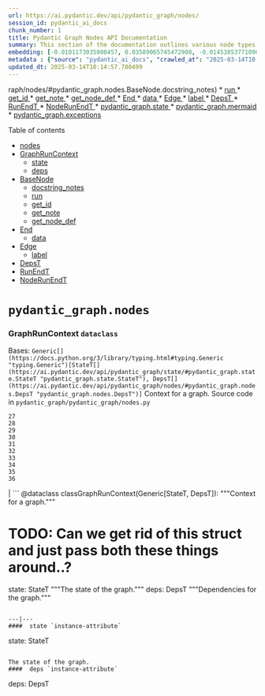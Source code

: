 ```yaml
---
url: https://ai.pydantic.dev/api/pydantic_graph/nodes/
session_id: pydantic_ai_docs
chunk_number: 1
title: Pydantic Graph Nodes API Documentation
summary: This section of the documentation outlines various node types in the Pydantic Graph API, including BaseNode, End, Edge, and DepsT, along with their related methods and attributes.
embedding: [-0.0101173035800457, 0.03589065745472908, -0.014538537710905075, -0.03254896402359009, 0.05528984218835831, 0.002504914067685604, -0.005712343379855156, 0.0038787517696619034, -0.03465379774570465, 0.0006313142948783934, 0.0024764337576925755, -0.004310025367885828, 0.0245636198669672, -0.051427364349365234, 0.0343066081404686, -0.012704946100711823, -0.012574749998748302, 0.0199959147721529, 0.0125205023214221, 0.05463886260986328, 0.04101169481873512, -0.035803861916065216, 0.03899366036057472, -0.004630090203136206, -0.010328872129321098, 0.039796534925699234, 0.017641538754105568, 0.00038651895010843873, 0.03875496983528137, 0.012314358726143837, 0.022871073335409164, -0.006515217944979668, -0.011500634253025055, 0.028990278020501137, 0.0154282096773386, -0.007041426375508308, -0.02321826107800007, 0.007356066256761551, -0.004266626667231321, 0.029728055000305176, -0.00048145343316718936, -0.02653825655579567, -0.014809778891503811, 0.031160209327936172, -0.044917572289705276, -0.032028183341026306, -0.005847963970154524, 0.058284346014261246, 0.040556009858846664, 0.01367056556046009, -0.05758997052907944, -0.009346977807581425, -0.01354036945849657, 0.03413301333785057, -0.07091334462165833, 0.03131210431456566, -0.015341412276029587, 0.014299845322966576, -0.002365224761888385, -0.04276933893561363, 0.05919571965932846, 0.03263576328754425, -0.014202198944985867, 0.05841454491019249, -0.01239030621945858, 0.03484909236431122, -0.026473158970475197, 0.020082712173461914, -0.04294293373823166, 0.003680745605379343, 0.05689559131860733, 0.0591089203953743, -0.052729323506355286, -0.01642637699842453, 0.011923771351575851, -0.019095392897725105, 0.026473158970475197, 0.04634972661733627, 0.008603776805102825, -0.025670284405350685, 0.013855009339749813, 0.022957870736718178, 0.007220445666462183, 0.035565171390771866, -0.013703114353120327, -0.055506836622953415, -0.04504776746034622, -0.018618008121848106, -0.012357757426798344, -0.021916303783655167, 0.005777441430836916, -0.02779681608080864, -0.03589065745472908, 0.039058759808540344, 0.04322502762079239, 0.039275750517845154, 0.01555840577930212, -0.02304466813802719, -0.05689559131860733, -0.008777370676398277, -0.011413836851716042, -0.022371988743543625, -0.05741637572646141, -0.021449768915772438, 0.012867690995335579, 0.02149316668510437, -0.02024545706808567, 0.03621614724397659, -0.016513174399733543, -0.026625053957104683, -0.08519149571657181, -0.007019727025181055, 0.030899817124009132, 0.048649854958057404, -0.051470763981342316, -0.05351049825549126, -0.02532309480011463, 0.004969141911715269, 0.021330421790480614, -0.005226821172982454, -0.014842328615486622, 0.01517866738140583, -0.02399943768978119, 0.004505319520831108, 0.037322815507650375, 0.011028674431145191, -0.03165929391980171, 0.0007391327526420355, -0.013844160363078117, -0.01250965241342783, -0.00848985556513071, -0.02556178718805313, -0.016589121893048286, -0.03519628196954727, -0.022154996171593666, 0.0013562069507315755, -0.05871833488345146, 0.01893264800310135, -0.018531210720539093, -0.00148640270344913, 0.014571086503565311, -0.007111948914825916, 0.03356883302330971, 0.04376750811934471, 0.037496406584978104, 0.05442187190055847, -0.04704410582780838, 0.07846470922231674, -0.009786388836801052, 0.033482037484645844, 0.06045427918434143, 0.023652248084545135, -0.022393688559532166, -0.010323447175323963, 0.0009296798380091786, -0.04012202471494675, 0.025106102228164673, 0.0018322354881092906, 0.01669761911034584, -0.010426518507301807, -0.02194885164499283, 0.04122868925333023, -0.003648196579888463, 0.008565803058445454, 0.006189728155732155, 0.013572918251156807, -0.06887361407279968, -0.016035789623856544, -0.020549247041344643, -0.0607580691576004, -0.003523425431922078, -0.014408341608941555, -0.054725661873817444, 0.04372410848736763, 0.03168099373579025, -0.010703184641897678, -0.02979315258562565, 0.014321545138955116, -0.02857799082994461, -0.006987177766859531, -0.008820769377052784, -0.011006975546479225, -0.04444018751382828, 0.026950543746352196, -0.041619278490543365, 0.004635515157133341, 0.016372129321098328, -0.010898478329181671, -0.019388332962989807, 0.00997625757008791, 0.011044949293136597, 0.03565196692943573, -0.004687050823122263, -4.140669261687435e-05, -0.012965338304638863, -0.014581936411559582, 0.04678371176123619, 0.02224179357290268, 0.03263576328754425, 0.013117233291268349, 0.0043615614995360374, 0.030140342190861702, 0.00250220182351768, 0.019095392897725105, -0.005205121822655201, -0.02933746762573719, -0.018596308305859566, -0.05255572870373726, -0.01365971565246582, -0.0072584194131195545, 0.021818656474351883, -0.03708412125706673, -0.026429759338498116, 0.018639707937836647, -9.222207154380158e-05, 0.0040306467562913895, -0.057286180555820465, 0.01823827065527439, 0.030791321769356728, 0.004646364599466324, -0.023956038057804108, 0.051210373640060425, 0.036237847059965134, 0.0005855423514731228, -0.0036183600313961506, -0.006889530923217535, -0.024433422833681107, -0.029771454632282257, 0.010025081224739552, 0.02953276038169861, -0.02248048596084118, -0.041814569383859634, -0.01873735524713993, -0.014462590217590332, -0.02378244325518608, -0.025865577161312103, -0.0595863051712513, -0.03385092318058014, 0.025974074378609657, -0.034284912049770355, -0.04721770063042641, 0.007654431741684675, -0.027970410883426666, 0.043376922607421875, 0.05485585704445839, 0.003607510356232524, -0.004277476575225592, -0.019887417554855347, 0.001410455210134387, 0.023587150499224663, 0.03695392608642578, 0.02000676468014717, 0.02044074982404709, -0.0245636198669672, -0.02530139498412609, -0.042834438383579254, -0.010903903283178806, 0.012954488396644592, 0.01994166523218155, 0.0005607915227301419, 0.03254896402359009, 0.0005950357881374657, -0.023869240656495094, -0.024889109656214714, -0.004201529081910849, -0.02473721280694008, 0.03211497887969017, -0.01668676920235157, -0.031463999301195145, -0.07824771106243134, 0.01847696304321289, 0.0024913521483540535, 0.027189236134290695, -0.040295619517564774, -0.012064816430211067, 0.007307242602109909, -0.00833795964717865, 0.017099056392908096, 0.00700345216318965, -0.02708073891699314, 0.01896519772708416, 0.05841454491019249, 0.05233873799443245, 0.06848302483558655, -0.0414239838719368, 0.030205439776182175, 0.0036292097065597773, 0.031247006729245186, 0.023348458111286163, -0.03261406347155571, 0.04474397748708725, 0.019833169877529144, 0.032765958458185196, -0.015037622302770615, 0.012574749998748302, -0.058544740080833435, 0.007719529792666435, 0.006374172400683165, 0.008522404357790947, -0.04020882025361061, -0.02075538970530033, -0.009531421586871147, -0.016990559175610542, -0.011912921443581581, 0.008799070492386818, 0.0127591947093606, 0.002213329542428255, -0.011663379147648811, 0.0038380655460059643, -0.0020410914439707994, -0.0027910738717764616, 0.023608850315213203, -0.01034514605998993, 0.0019529379205778241, -0.03745301067829132, 0.05125376954674721, 0.07017556577920914, 0.005348879843950272, 0.0011161583242937922, 0.0008713629213161767, 0.006694237235933542, -0.05155755952000618, 0.07416824251413345, 0.022306891158223152, 0.014408341608941555, 0.018162323161959648, -0.031746089458465576, 0.02601747214794159, 0.02525799721479416, -0.0020587220788002014, -0.001076150219887495, -0.03280935809016228, -0.017305199056863785, 0.0541180782020092, 0.04279103875160217, -0.03218007832765579, 0.00029650074429810047, 0.09070311486721039, 0.022567283362150192, 0.02300126850605011, -0.03387262299656868, -0.04778188094496727, -0.0053732916712760925, -0.03795209527015686, -0.027514725923538208, 0.020896436646580696, -0.04986501485109329, 0.017880231142044067, -0.025127802044153214, 0.011164295487105846, 0.0074591380544006824, -0.008093842305243015, 0.021080879494547844, -0.0058262646198272705, -0.022675778716802597, -0.02127617411315441, 0.010600113309919834, -0.01665422134101391, -0.018650557845830917, 0.032700859010219574, -0.04925743490457535, -0.052729323506355286, 0.0011887153377756476, -0.0051210373640060425, -0.030270537361502647, -0.04222685843706131, -0.035066086798906326, 0.02523629739880562, 0.03484909236431122, 0.013182330876588821, 0.05481245741248131, 0.023565450683236122, -0.0024913521483540535, -0.022089898586273193, -0.01567775197327137, -0.017370298504829407, -0.015384810976684093, -0.006102931220084429, 0.009227631613612175, 0.038017190992832184, 0.010529590770602226, 0.012835142202675343, 0.020050162449479103, 0.007312667556107044, 0.0250410046428442, 0.0045785545371472836, -0.008560378104448318, 0.015026772394776344, -0.0002546278410591185, 0.01896519772708416, 0.0268203467130661, -0.04144568368792534, 0.007621882949024439, -0.010540439747273922, -0.015731999650597572, -0.010638087056577206, -0.00601070886477828, -0.005842539481818676, 0.04517796263098717, -0.009422925300896168, -0.009547696448862553, -0.008191489614546299, -0.024390025064349174, 0.004342574626207352, 0.001994980266317725, 0.001928526209667325, 0.0571993812918663, 0.026104269549250603, -0.012043117545545101, -0.00999795738607645, 0.04878005012869835, 0.035261377692222595, -0.021048331633210182, -0.015037622302770615, 0.0020221045706421137, -0.06192983314394951, -0.0127591947093606, -0.009292729198932648, -0.011836973950266838, 0.023413555696606636, -0.004776560701429844, -0.04038241505622864, -0.02280597575008869, -0.010453642345964909, -0.0036292097065597773, 0.04752149060368538, 0.033243343234062195, -0.06705086678266525, 0.01696886122226715, -0.05772016569972038, 0.043094828724861145, 0.037040721625089645, 0.037496406584978104, 0.025865577161312103, 0.05138396844267845, -0.0044483584351837635, 0.01892179809510708, 0.014581936411559582, 0.005023390520364046, -0.03947104513645172, 0.03330844268202782, -0.0474780909717083, 0.030509229749441147, 0.011663379147648811, -0.026125969365239143, -0.015373961068689823, -0.006390446797013283, -0.07560040056705475, -0.03608595207333565, -0.022610681131482124, 0.007453713100403547, 0.020071862265467644, -0.0555502325296402, 0.007985346019268036, -0.02959785982966423, -0.001085643656551838, 0.06935099512338638, 0.023587150499224663, 0.033807527273893356, -0.02525799721479416, 0.024346625432372093, 0.024129632860422134, -0.0038706145714968443, 0.019051995128393173, -0.024433422833681107, 0.014950824901461601, -0.016361279413104057, 0.007507961243391037, 0.020050162449479103, 0.02042989991605282, 0.060280684381723404, 0.011131745763123035, -0.015992391854524612, -0.004242215305566788, 0.014115401543676853, -0.035521771758794785, -0.026928843930363655, 0.049951814115047455, 0.03667183592915535, 0.04001352936029434, -0.0265816543251276, -0.009059461764991283, 0.0013955369358882308, 0.003414928913116455, 0.01870480552315712, 0.0084573058411479, 0.017880231142044067, 0.002123819896951318, -0.01568860188126564, 0.01215161383152008, -0.01665422134101391, 0.002077708952128887, 0.019529379904270172, -0.008007045835256577, 0.03699732571840286, 0.04799887537956238, -0.04908384010195732, -0.014202198944985867, 0.004155417904257774, -0.05381428822875023, -0.0270590391010046, 0.026364661753177643, -0.013160631991922855, 0.045394957065582275, -0.011061223223805428, -0.04830266535282135, 0.015276314690709114, 0.007670706138014793, 0.031941384077072144, 0.0028507469687610865, -0.013214879669249058, 0.020147809758782387, 0.031442299485206604, 0.014202198944985867, 0.0012680534273386002, 0.020538397133350372, 0.0056038470938801765, 0.000859835185110569, -0.020299704745411873, -0.007524235639721155, -0.01492912508547306, 0.019084542989730835, 0.004391397815197706, -0.00694920402020216, 0.00857665203511715, -0.0030270537827163935, 0.02912047505378723, -0.016263633966445923, 0.02784021571278572, -0.015970692038536072, 0.01564520224928856, 0.0028941454365849495, -0.00807214342057705, 0.027427928522229195, -0.04088149964809418, 0.024455122649669647, 0.04786868020892143, -0.027124138548970222, -0.0217210091650486, -0.0007235363591462374, -0.012672397308051586, 0.01970297284424305, -0.014820628799498081, 0.01201056782156229, -0.024390025064349174, 0.014820628799498081, 0.009965408593416214, -0.0209506843239069, 0.012791743502020836, 0.010931027121841908, 0.003056890331208706, -0.011072073131799698, 0.017533043399453163, -0.05758997052907944, -0.0037675427738577127, -0.013464421965181828, -0.022567283362150192, -0.012346907518804073, 0.02252388373017311, 0.02248048596084118, 0.00303790345788002, -0.04051261395215988, 0.05403128266334534, 0.041597578674554825, -0.022632380947470665, 0.07759673148393631, 0.025974074378609657, -0.029380865395069122, -0.024368325248360634, -0.02853459306061268, -0.011131745763123035, 0.004044209141284227, 0.007903973571956158, -0.0017576441168785095, 0.02760152332484722, -0.0395144447684288, 0.0005516371456906199, -0.018118923529982567, -0.013323376886546612, -0.021840356290340424, -0.025474989786744118, -0.03283105790615082, 0.00492845568805933, -0.016534874215722084, -0.018878400325775146, 0.04240045323967934, -0.009368677623569965, -0.0009730784222483635, 0.008316260762512684, -0.03339523822069168, 0.0020248168148100376, -0.00013290827337186784, 0.005923911929130554, 0.008554953150451183, 0.00141994864679873, -0.019138792529702187, 0.024433422833681107, -0.010719459503889084, -0.04496097192168236, 0.04331182315945625, 0.00041872888687066734, -0.018032126128673553, -0.01673016883432865, 0.037561506032943726, -0.002038378966972232, -0.005706918425858021, -0.0014891151804476976, 0.0159055944532156, -0.04018712416291237, 0.035543471574783325, -0.0303790345788002, 0.019030295312404633, -0.01380076166242361, -0.02784021571278572, -0.022697478532791138, 0.024845710024237633, -0.018086375668644905, 0.015818797051906586, 0.046610116958618164, -0.05637480691075325, 0.025930676609277725, 0.04214005917310715, 0.012292658910155296, -0.02175355888903141, -0.020842187106609344, 0.024910807609558105, -0.021786106750369072, 0.007139073219150305, -0.017001409083604813, -0.009791813790798187, -0.04374580830335617, 0.005324468482285738, 0.02147146686911583, 0.006932929623872042, -0.05533324182033539, 0.03437170758843422, -0.006612864788621664, -0.02684204652905464, 0.002228247933089733, -0.019399182870984077, 0.010111878626048565, 0.02981485240161419, -0.019323235377669334, -0.016361279413104057, 0.03283105790615082, -0.025908976793289185, 0.003024341305717826, 0.032722558826208115, 0.01747879385948181, -0.005240383557975292, -0.007399464957416058, 0.01741369627416134, 0.014050303027033806, -0.01012815348803997, -0.02603917196393013, -0.019909117370843887, -0.0384511761367321, -0.04647992178797722, 0.011489784345030785, -0.00949887279421091, -0.010784557089209557, 0.01870480552315712, 0.012770043686032295, -0.032722558826208115, -0.027493026107549667, 0.008527829311788082, 0.03443680703639984, 0.009563971310853958, -0.0027693745214492083, 0.02252388373017311, -0.029467662796378136, 0.03947104513645172, 0.038038890808820724, 0.026885446161031723, 0.03317824378609657, -0.008191489614546299, 0.005460089072585106, -0.020278004929423332, -0.02625616453588009, 0.03265746310353279, 0.01237945631146431, -0.00847900565713644, -0.038103990256786346, 0.06540171802043915, 0.07681556046009064, -0.01868310570716858, -0.028512893244624138, 0.033004652708768845, 0.030899817124009132, 0.011077498085796833, 0.010204100981354713, 0.010768283158540726, 0.013258278369903564, -0.015373961068689823, -0.007795477285981178, -0.001920389011502266, -0.0019325948087498546, 0.018303368240594864, 0.014668733812868595, -0.049691420048475266, -0.03567366674542427, -0.004269339144229889, -0.04368071258068085, 0.023717345669865608, 0.0017806997057050467, -0.02001761458814144, 0.01847696304321289, 0.018791602924466133, 0.03962294012308121, -0.05303311347961426, -0.02127617411315441, 0.01414795033633709, -0.046132732182741165, 0.008397633209824562, -0.014245597645640373, -0.011923771351575851, 0.01009560376405716, 0.02326166070997715, 0.012053966522216797, 0.007507961243391037, -0.01842271350324154, -0.007762928027659655, 0.0030351909808814526, -0.017858533188700676, -0.01797787845134735, -0.008809920400381088, -0.008831619285047054, -0.007518811151385307, -0.0012348263990134, -0.009314429014921188, -0.021417219191789627, 0.011988868936896324, -0.02354375086724758, 0.006488093640655279, 0.0036346344277262688, -0.0006703052786178887, -0.038841765373945236, 0.013963506557047367, -0.03363393247127533, 0.0062982249073684216, -0.04077300429344177, 0.01946428045630455, -0.01012815348803997, -0.03443680703639984, -0.013225729577243328, -0.02582217939198017, -0.013833310455083847, 0.00764900678768754, -0.008446456864476204, 0.023825842887163162, -0.030031844973564148, 0.004906756337732077, -0.029250670224428177, -0.032028183341026306, 0.0419013686478138, 0.024954207241535187, -0.005036952439695597, 0.012704946100711823, -0.02577877976000309, 0.030726224184036255, -0.02580047957599163, -0.0021997676230967045, -0.04422319307923317, 0.01540650986135006, 0.0061680288054049015, -0.0161442868411541, -0.019366635009646416, 0.006330773700028658, -0.019822319969534874, 0.015113569796085358, -0.027948711067438126, -0.0026256165001541376, 0.0046897633001208305, 0.04220515862107277, 0.01976807229220867, -0.006900380831211805, 0.059803299605846405, -0.052729323506355286, 0.004564992617815733, -0.015091869980096817, 0.004057771060615778, 0.009965408593416214, 0.011066648177802563, 0.011424686759710312, 0.04075130447745323, 0.0028263351414352655, -0.009303579106926918, -0.05368409305810928, -0.03168099373579025, 0.00618430320173502, -0.060063689947128296, -0.040621109306812286, -0.002580861793830991, 0.011305340565741062, 0.03708412125706673, -0.00777920288965106, 0.00883704423904419, -0.06683387607336044, 0.016241934150457382, 0.042074963450431824, 0.006303649861365557, 0.047695085406303406, -0.01917134039103985, 0.019399182870984077, 0.006542342249304056, 0.039796534925699234, -0.032028183341026306, -0.02073369175195694, -0.007502536755055189, -0.04044751450419426, -0.004961004946380854, 0.017598140984773636, -0.009412075392901897, -0.004760286305099726, 0.011478935368359089, 0.024107933044433594, -0.025344794616103172, -0.012064816430211067, 0.0014579223934561014, -0.02222009375691414, 0.04370241239666939, 0.03697562590241432, 0.007757503539323807, 0.019919967278838158, 0.020636044442653656, 0.017044808715581894, 0.03517458215355873, 0.00141994864679873, -0.04070790484547615, -0.03918895497918129, 0.04444018751382828, -0.03469719737768173, 0.04999521002173424, 0.019041145220398903, 0.023890940472483635, 0.0005082385614514351, 0.013844160363078117, 0.01717500388622284, -0.03480569273233414, -0.013855009339749813, 0.0038462027441710234, 0.031485699117183685, 0.010274623520672321, -0.015200367197394371, -0.00811011716723442, -0.03599915653467178, -0.01112089678645134, 0.0009398513939231634, 0.005487212911248207, 0.02933746762573719, -0.008674299344420433, 0.07330027222633362, 0.002264865441247821, -0.038559675216674805, -0.024411724880337715, 0.008912991732358932, 0.038581375032663345, 0.021666761487722397, -0.002077708952128887, 0.01212991401553154, 0.0031409752555191517, -0.0051210373640060425, -0.024107933044433594, 0.014603636227548122, -0.014050303027033806, 0.00332270679064095, -0.00884789414703846, -0.0023489503655582666, 0.00898351427167654, 0.01665422134101391, -0.043854307383298874, -0.016524024307727814, 0.05359729751944542, -0.002171287313103676, -0.02933746762573719, 0.009173383004963398, 0.004299175925552845, 0.021862054243683815, -0.0010537727503105998, 0.03385092318058014, 0.027927013114094734, 0.0252796970307827, -0.001678984146565199, 0.017359448596835136, -0.0009534134296700358, 0.0019339510472491384, 0.012954488396644592, -0.013182330876588821, -0.020570946857333183, 0.014777230098843575, -0.010084754787385464, -0.03784359619021416, -0.01620938442647457, 0.03367732837796211, 0.01263984851539135, 0.005332605447620153, -0.022328590974211693, 0.003225059946998954, 0.0013955369358882308, -0.007752078585326672, 0.021308721974492073, -0.011988868936896324, 0.04543835669755936, 0.01552585605531931, -0.018878400325775146, -0.046176131814718246, 0.02328336052596569, -0.0014999648556113243, 0.015981541946530342, -0.009070311672985554, -0.002496776869520545, -0.05186135321855545, -0.0024248978588730097, 0.0333518385887146, -0.019670424982905388, -0.033482037484645844, -0.036563336849212646, -0.01998506486415863, 0.01869395561516285, 0.0265816543251276, 0.03760490566492081, -0.006243976764380932, 0.02069029211997986, 0.007567634340375662, 0.007518811151385307, -0.006086656358093023, 0.0017752748681232333, 0.01842271350324154, 0.0009344265563413501, -0.0272977314889431, 0.03463209792971611, -0.015460758469998837, 0.022371988743543625, 0.05047259479761124, -0.020039312541484833, 0.005951035767793655, -0.010334296151995659, 0.006922080181539059, -0.005259370431303978, 0.04847626015543938, -0.008652599528431892, -0.01893264800310135, 0.025952374562621117, 0.005978160072118044, -0.025908976793289185, -0.0039845360442996025, -0.009379526600241661, -0.0007940591312944889, 0.02859969064593315, 0.005465513560920954, 0.014343244023621082, 0.015731999650597572, 0.02632126398384571, 0.00237064971588552, -0.005875088274478912, -0.014430041424930096, 0.024194730445742607, -0.04982161521911621, 0.01592729426920414, -0.013019585981965065, 0.011283641681075096, 0.003233197145164013, -0.022588981315493584, -0.018574610352516174, -0.007377765607088804, -0.031746089458465576, -0.03059602715075016, -0.02197055146098137, 0.04626293107867241, 0.037778500467538834, 0.05489925667643547, 0.020928984507918358, 0.0823705792427063, 0.04027391970157623, -0.00512646185234189, -0.025171199813485146, 0.021178526803851128, 0.002210617298260331, -0.01439749263226986, 0.015352262184023857, 0.017641538754105568, 0.047912076115608215, -0.021091729402542114, 0.01824912056326866, 0.03387262299656868, -0.030747922137379646, 0.03241876885294914, 0.021156826987862587, 0.04144568368792534, 0.011424686759710312, 0.02727603353559971, 0.03135550394654274, -0.00318979867734015, 0.0010178332449868321, 0.0020098986569792032, 0.009444625116884708, 0.023066366091370583, -0.007773777935653925, 0.03419811278581619, -0.0013223016867414117, -0.03523968160152435, 0.03619445115327835, 0.037518106400966644, -0.013746513053774834, -0.013627166859805584, 0.011663379147648811, -0.005449239164590836, 0.004567704629153013, -0.009195082820951939, 0.00011180230649188161, -0.014874877408146858, -0.044917572289705276, 0.018270818516612053, -0.0032440468203276396, -0.007670706138014793, 0.013084684498608112, -0.00719874631613493, -0.026885446161031723, -0.013486121781170368, 0.008289136923849583, 0.006330773700028658, -0.011229393072426319, 0.03662843629717827, -0.012737494893372059, 0.022936170920729637, -0.003406791714951396, -0.016545724123716354, -0.011207694187760353, 0.003908588085323572, -0.015146118588745594, -0.0013684127479791641, 0.023131465539336205, 0.005405840463936329, 0.023305058479309082, -0.015070171095430851, -0.008365084417164326, 0.009108285419642925, -0.019312385469675064, -0.017120756208896637, -0.01591644436120987, -0.01342102326452732, -0.003829928347840905, 0.007540510501712561, -0.0154282096773386, 0.05207834392786026, 0.01671931892633438, -0.0066454135812819, -0.012845992110669613, 0.010469917207956314, 0.01745709590613842, -0.033807527273893356, -0.021091729402542114, -0.0031355503015220165, 0.012477103620767593, 0.000492642167955637, -0.010817105881869793, 0.011782725341618061, -0.011017824523150921, 0.022610681131482124, -0.01088220439851284, -0.015352262184023857, -0.0032630336936563253, 0.0036861703265458345, 0.0004407672386150807, 0.013312526978552341, 0.028426095843315125, 0.032483868300914764, -0.046653516590595245, 0.029706355184316635, 0.004209666047245264, 0.00752966059371829, 0.013551219366490841, -0.014603636227548122, -0.04049091413617134, -0.03341693803668022, -0.013193180784583092, -0.02501930482685566, -0.0022852085530757904, 0.006753910332918167, 0.01516781747341156, 0.019149640575051308, -0.01403945405036211, -0.01796702854335308, -0.0020655030384659767, -0.042595747858285904, -0.026711851358413696, 0.028491195291280746, 0.0040604835376143456, -0.009623643942177296, 0.03330844268202782, -0.009059461764991283, 0.023348458111286163, 0.008744821883738041, 0.014939974993467331, 0.02399943768978119, 0.005286494269967079, -0.02376074530184269, -0.009959983639419079, -0.0005909671308472753, -0.015384810976684093, 0.04730449616909027, -0.006873256526887417, 0.01592729426920414, 0.004570417106151581, -0.04999521002173424, -0.03009694255888462, 0.012965338304638863, 0.0015704876277595758, -0.03005354478955269, -0.021634211763739586, 0.004716887604445219, 0.026993941515684128, 0.05732957646250725, -0.011055798269808292, -0.013160631991922855, -0.025670284405350685, 0.011554882861673832, 0.017391996458172798, 0.0275364238768816, 0.017652388662099838, -0.00758390873670578, -0.008603776805102825, -0.01389840804040432, 0.009059461764991283, -0.020061012357473373, 0.01718585379421711, -0.02128702402114868, -0.024975907057523727, 0.028925180435180664, -0.008381358347833157, 0.06553191691637039, 0.010676060803234577, 0.02222009375691414, -0.03443680703639984, 0.004657214507460594, -0.01668676920235157, -0.0001791888353182003, 0.0006838673143647611, 0.006352473050355911, -0.03063942678272724, -0.012574749998748302, 0.029163872823119164, -0.027666620910167694, 0.005625545978546143, 0.012770043686032295, 0.011478935368359089, 0.024151332676410675, 0.06496773660182953, 0.011489784345030785, -0.031247006729245186, 0.020939834415912628, 0.01100155059248209, 0.006406721193343401, -0.0016206672880798578, 0.018097225576639175, -0.0029755178838968277, -0.023869240656495094, -0.0277751162648201, 0.029142173007130623, -0.0073343669064342976, 0.02173185907304287, -0.02197055146098137, -0.007670706138014793, 0.00532175600528717, 0.004036071710288525, 0.016079189255833626, 0.012477103620767593, 0.04825926572084427, 0.05463886260986328, -0.008891292847692966, -0.009439200162887573, -3.988096068496816e-05, -0.006835282780230045, 0.016035789623856544, -0.009477173909544945, -0.008755671791732311, 0.0032928702421486378, 0.016599971801042557, -0.03669353201985359, -0.002656809287145734, -0.0001746116322465241, -0.05949950963258743, 0.02252388373017311, -0.016003241762518883, -0.012791743502020836, -0.011088347993791103, 0.03007524460554123, 0.015482458285987377, 0.011945470236241817, -0.0022770713549107313, -0.03209327906370163, -0.0007526948465965688, 0.0004953545867465436, 0.013605467975139618, 0.00500440364703536, 0.009531421586871147, 0.002062790794298053, 0.02404283545911312, 0.014375792816281319, 0.0029511062894016504, -0.007518811151385307, -0.0005709630786441267, -0.029641257598996162, 0.02271917834877968, 0.03569536656141281, 0.01793448068201542, 0.037301115691661835, -0.028664788231253624, -0.004244927782565355, 0.0024438847322016954, 0.03107341192662716, -0.029511062428355217, -0.00870684813708067, 0.02909877523779869, -0.03183288872241974, 0.0005441780085675418, 0.01870480552315712, -0.020071862265467644, -0.0156669020652771, -0.008180639706552029, 0.0006879359716549516, -0.009596520103514194, 0.02577877976000309, 0.002373361960053444, -0.017316048964858055, 0.03363393247127533, 0.0491272397339344, -0.001193462056107819, -0.006211427506059408, -0.036324646323919296, 0.035500071942806244, -0.02810060605406761, -0.03647654131054878, -0.0009649412240833044, -0.0007554072653874755, 0.004442933946847916, 0.03244046866893768, 0.05216514319181442, 0.021102579310536385, -0.02000676468014717, 0.02350035309791565, 0.017272651195526123, 0.010985275730490685, -0.011988868936896324, -0.04500436782836914, -0.00948259886354208, 0.025713682174682617, 0.029207272455096245, 0.019616177305579185, -0.009585670195519924, 0.02554008737206459, 0.028426095843315125, 0.004592116456478834, 0.009553121402859688, -0.018032126128673553, -0.030791321769356728, 0.010849655605852604, -0.008055868558585644, 0.00870684813708067, 0.0008001620881259441, -0.036823730915784836, -0.007697830442339182, -0.021927153691649437, -0.0045378683134913445, -0.031181909143924713, -0.03899366036057472, 0.011446386575698853, 0.01718585379421711, -0.042595747858285904, 0.0022675779182463884, -0.02731943130493164, 0.0038624771405011415, -0.0057394676841795444, 0.0510367788374424, -0.0007879562326706946, -0.013062984682619572, 0.003840778023004532, -0.010339721105992794, 0.009884036146104336, -0.005270219873636961, 0.005085775628685951, 0.0248023122549057, 0.02933746762573719, 0.0161985345184803, 0.002823622664436698, -0.05520304664969444, -0.017598140984773636, -0.009726716205477715, 0.020321404561400414, -0.000734386034309864, -0.01845526322722435, 0.03126870468258858, -0.00010171551548410207, 0.017782585695385933, 0.019681274890899658, -0.01849866285920143, 0.023348458111286163, -0.009395801462233067, -0.023847542703151703, -0.03465379774570465, 0.018151473253965378, 0.008007045835256577, -0.055029451847076416, 0.044917572289705276, -0.009922009892761707, -0.013844160363078117, -0.027731718495488167, 0.0034854516852647066, 0.017760885879397392, -0.005088488105684519, -0.0383426807820797, 0.00543025229126215, 0.02833929844200611, -0.021699311211705208, -0.0004292394733056426, -0.004947442561388016, -0.009205932728946209, 0.00746456254273653, -0.014896576292812824, 0.029771454632282257, 0.04072960466146469, 0.004331724718213081, -0.01414795033633709, 0.014115401543676853, -0.03669353201985359, 0.01717500388622284, -0.012943638488650322, -0.04448358714580536, -0.01226011011749506, 0.008137241005897522, 0.003599373158067465, 0.012433704920113087, 0.009970832616090775, -0.019106242805719376, -0.02326166070997715, 0.008424757048487663, -0.033525433391332626, 0.0032494717743247747, -0.023912640288472176, -0.04038241505622864, -0.008544103242456913, -0.03142059966921806, 0.047651685774326324, 0.014657883904874325, -0.006683387793600559, 0.012867690995335579, 0.027710018679499626, -0.003113850951194763, -0.029923349618911743, -0.02044074982404709, 0.012650697492063046, 0.0008652600226923823, 0.018520360812544823, -0.018802452832460403, 0.008451881818473339, 0.023088065907359123, -0.015037622302770615, -0.003311857348307967, -0.01099070068448782, 0.007605608087033033, -0.016860364004969597, -0.0011832905001938343, 0.021558264270424843, 0.007101099472492933, 0.024607017636299133, 0.04090319946408272, -0.007838875986635685, -0.013236579485237598, -0.03866817057132721, 0.01529801357537508, -0.028925180435180664, -0.014180499128997326, -0.026191066950559616, 0.006178878713399172, -0.005386853590607643, -0.025583487004041672, -0.008354234509170055, 0.036324646323919296, -0.0344151072204113, -0.00423950282856822, -0.01112089678645134, 0.011576581746339798, 0.004825384356081486, -0.032527267932891846, -0.051687758415937424, 0.022827673703432083, -0.020657744258642197, 0.012184162624180317, 0.027861913666129112, 0.01716415397822857, 0.012238411232829094, -0.044657181948423386, 4.3568146793404594e-05, 0.016567423939704895, -0.004008947405964136, -0.028469495475292206, 0.014820628799498081, 0.006227701902389526, 0.007377765607088804, -0.014310695230960846, -0.038559675216674805, 0.002712413901463151, -0.019594477489590645, 0.031030014157295227, -0.010258348658680916, 0.0257570818066597, -0.007366915699094534, 0.007865999825298786, 0.013518670573830605, 0.003946561831980944, -0.014864027500152588, 0.037496406584978104, -2.159335599571932e-05, -0.004706037696450949, 0.010600113309919834, -0.07117373496294022, 0.027992110699415207, 0.0054085529409348965, -0.0021251761354506016, -0.02280597575008869, 0.008262012153863907, -0.0197572223842144, 0.035044386982917786, 0.0009486667113378644, 0.013605467975139618, 0.005449239164590836, 0.002203836105763912, 0.01771748624742031, -0.03508778288960457, -0.009916584938764572, 0.013399324379861355, 0.006178878713399172, 0.002237741369754076, 0.004407672211527824, 0.023109765723347664, -0.006054107565432787, 0.02580047957599163, 0.025887276977300644, 0.005788290873169899, 0.033720728009939194, -0.015786247327923775, 0.012487953528761864, -0.016035789623856544, 0.015493307262659073, -0.02280597575008869, -0.011229393072426319, -0.017099056392908096, -0.021699311211705208, -0.014169649221003056, 0.025127802044153214, -0.004787410143762827, -0.008918416686356068, 0.005869663320481777, 0.028729887679219246, -0.0021360258106142282, 0.013724814169108868, -0.025843879207968712, 0.008354234509170055, -0.006119205616414547, -0.009661617688834667, -0.035000987350940704, 0.03665013611316681, 0.011793575249612331, 0.007605608087033033, 0.0007696474203839898, 0.011934620328247547, 0.009531421586871147, 0.03083471953868866, -0.006243976764380932, -0.011739326640963554, -0.004646364599466324, 0.030292237177491188, -0.001703395857475698, -0.04122868925333023, -0.0009479885920882225, 0.030704524368047714, 0.005517049692571163, 0.006016133818775415, 0.016578273847699165, 0.04986501485109329, 0.005728617776185274, 0.023348458111286163, -0.03231027349829674, 0.01795617863535881, 0.006292799953371286, 0.011880372650921345, 0.021547414362430573, -0.03157249465584755, 0.013062984682619572, 0.034263212233781815, -0.007432013750076294, 0.018867550417780876, 0.01946428045630455, -0.004657214507460594, -0.022057348862290382, -0.0014416478807106614, 0.012715796008706093, -0.024216430261731148, 0.0064338454976677895, 0.0075459349900484085, -0.028643090277910233, -0.0014918275410309434, 0.011609130539000034, -0.019844019785523415, -0.0056038470938801765, -0.01818402111530304, 0.017652388662099838, -0.002346237888559699, 0.007057700771838427, -0.014961674809455872, 0.00912456028163433, -0.02097238413989544, -0.011370438151061535, 0.03267916291952133, -0.017305199056863785, 0.030964916571974754, -0.014820628799498081, 0.006363322958350182, -0.02757982350885868, 0.012542201206088066, 0.004982704296708107, -0.0023096203804016113, -0.037040721625089645, -0.019627025350928307, -0.01642637699842453, 0.00318979867734015, -0.030964916571974754, 0.02049499936401844, -0.015797097235918045, -0.014050303027033806, -0.012780893594026566, -0.022871073335409164, 0.0006570822442881763, 0.002956531010568142, 0.0082186134532094, -0.02250218391418457]
metadata : {"source": "pydantic_ai_docs", "crawled_at": "2025-03-14T10:14:57.780499", "url_path": "/api/pydantic_graph/nodes/", "chunk_size": 4382}
updated_dt: 2025-03-14T10:14:57.780499
---
```

raph/nodes/#pydantic_graph.nodes.BaseNode.docstring_notes)
        * [ run  ](https://ai.pydantic.dev/api/pydantic_graph/nodes/#pydantic_graph.nodes.BaseNode.run)
        * [ get_id  ](https://ai.pydantic.dev/api/pydantic_graph/nodes/#pydantic_graph.nodes.BaseNode.get_id)
        * [ get_note  ](https://ai.pydantic.dev/api/pydantic_graph/nodes/#pydantic_graph.nodes.BaseNode.get_note)
        * [ get_node_def  ](https://ai.pydantic.dev/api/pydantic_graph/nodes/#pydantic_graph.nodes.BaseNode.get_node_def)
      * [ End  ](https://ai.pydantic.dev/api/pydantic_graph/nodes/#pydantic_graph.nodes.End)
        * [ data  ](https://ai.pydantic.dev/api/pydantic_graph/nodes/#pydantic_graph.nodes.End.data)
      * [ Edge  ](https://ai.pydantic.dev/api/pydantic_graph/nodes/#pydantic_graph.nodes.Edge)
        * [ label  ](https://ai.pydantic.dev/api/pydantic_graph/nodes/#pydantic_graph.nodes.Edge.label)
      * [ DepsT  ](https://ai.pydantic.dev/api/pydantic_graph/nodes/#pydantic_graph.nodes.DepsT)
      * [ RunEndT  ](https://ai.pydantic.dev/api/pydantic_graph/nodes/#pydantic_graph.nodes.RunEndT)
      * [ NodeRunEndT  ](https://ai.pydantic.dev/api/pydantic_graph/nodes/#pydantic_graph.nodes.NodeRunEndT)
    * [ pydantic_graph.state  ](https://ai.pydantic.dev/api/pydantic_graph/state/)
    * [ pydantic_graph.mermaid  ](https://ai.pydantic.dev/api/pydantic_graph/mermaid/)
    * [ pydantic_graph.exceptions  ](https://ai.pydantic.dev/api/pydantic_graph/exceptions/)


Table of contents 
  * [ nodes  ](https://ai.pydantic.dev/api/pydantic_graph/nodes/#pydantic_graph.nodes)
  * [ GraphRunContext  ](https://ai.pydantic.dev/api/pydantic_graph/nodes/#pydantic_graph.nodes.GraphRunContext)
    * [ state  ](https://ai.pydantic.dev/api/pydantic_graph/nodes/#pydantic_graph.nodes.GraphRunContext.state)
    * [ deps  ](https://ai.pydantic.dev/api/pydantic_graph/nodes/#pydantic_graph.nodes.GraphRunContext.deps)
  * [ BaseNode  ](https://ai.pydantic.dev/api/pydantic_graph/nodes/#pydantic_graph.nodes.BaseNode)
    * [ docstring_notes  ](https://ai.pydantic.dev/api/pydantic_graph/nodes/#pydantic_graph.nodes.BaseNode.docstring_notes)
    * [ run  ](https://ai.pydantic.dev/api/pydantic_graph/nodes/#pydantic_graph.nodes.BaseNode.run)
    * [ get_id  ](https://ai.pydantic.dev/api/pydantic_graph/nodes/#pydantic_graph.nodes.BaseNode.get_id)
    * [ get_note  ](https://ai.pydantic.dev/api/pydantic_graph/nodes/#pydantic_graph.nodes.BaseNode.get_note)
    * [ get_node_def  ](https://ai.pydantic.dev/api/pydantic_graph/nodes/#pydantic_graph.nodes.BaseNode.get_node_def)
  * [ End  ](https://ai.pydantic.dev/api/pydantic_graph/nodes/#pydantic_graph.nodes.End)
    * [ data  ](https://ai.pydantic.dev/api/pydantic_graph/nodes/#pydantic_graph.nodes.End.data)
  * [ Edge  ](https://ai.pydantic.dev/api/pydantic_graph/nodes/#pydantic_graph.nodes.Edge)
    * [ label  ](https://ai.pydantic.dev/api/pydantic_graph/nodes/#pydantic_graph.nodes.Edge.label)
  * [ DepsT  ](https://ai.pydantic.dev/api/pydantic_graph/nodes/#pydantic_graph.nodes.DepsT)
  * [ RunEndT  ](https://ai.pydantic.dev/api/pydantic_graph/nodes/#pydantic_graph.nodes.RunEndT)
  * [ NodeRunEndT  ](https://ai.pydantic.dev/api/pydantic_graph/nodes/#pydantic_graph.nodes.NodeRunEndT)


# `pydantic_graph.nodes`
###  GraphRunContext `dataclass`
Bases: `Generic[](https://docs.python.org/3/library/typing.html#typing.Generic "typing.Generic")[StateT[](https://ai.pydantic.dev/api/pydantic_graph/state/#pydantic_graph.state.StateT "pydantic_graph.state.StateT"), DepsT[](https://ai.pydantic.dev/api/pydantic_graph/nodes/#pydantic_graph.nodes.DepsT "pydantic_graph.nodes.DepsT")]`
Context for a graph.
Source code in `pydantic_graph/pydantic_graph/nodes.py`
```
27
28
29
30
31
32
33
34
35
36
```
| ```
@dataclass
classGraphRunContext(Generic[StateT, DepsT]):
"""Context for a graph."""
  # TODO: Can we get rid of this struct and just pass both these things around..?
  state: StateT
"""The state of the graph."""
  deps: DepsT
"""Dependencies for the graph."""

```
  
---|---  
####  state `instance-attribute`
```
state: StateT[](https://ai.pydantic.dev/api/pydantic_graph/state/#pydantic_graph.state.StateT "pydantic_graph.state.StateT")

```

The state of the graph.
####  deps `instance-attribute`
```
deps: DepsT[](https://ai.pydantic.dev/api/pydantic_graph/nodes/#pydantic_graph.nodes.DepsT "pydantic_graph.nodes.DepsT")